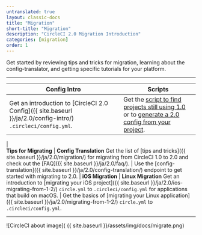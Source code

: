 ```yaml
---
untranslated: true
layout: classic-docs
title: "Migration"
short-title: "Migration"
description: "CircleCI 2.0 Migration Introduction"
categories: [migration]
order: 1
---
```



Get started by reviewing tips and tricks for migration, learning about the config-translator, and getting specific tutorials for your platform.

<hr>

Config Intro | Scripts
------------------------|------------------
Get an introduction to [CircleCI 2.0 Config]({{ site.baseurl }}/ja/2.0/config-intro/) `.circleci/config.yml`. |  Get the [script to find projects still using 1.0](https://github.com/CircleCI-Public/find-circle-yml) or to [generate a 2.0 config from your project](https://github.com/CircleCI-Public/circleci-config-generator).
|   
**Tips for Migrating**       | **Config Translation**
Get the list of [tips and tricks]({{ site.baseurl }}/ja/2.0/migration/) for migrating from CircleCI 1.0 to 2.0 and check out the [FAQ]({{ site.baseurl }}/ja/2.0/faq/).  |   Use the [config-translation]({{ site.baseurl }}/ja/2.0/config-translation/) endpoint to get started with migrating to 2.0.
| 
**iOS Migration** | **Linux Migration**
Get an introduction to [migrating your iOS project]({{ site.baseurl }}/ja/2.0/ios-migrating-from-1-2/) `circle.yml` to `.circleci/config.yml` for applications that build on macOS. |  Get the basics of [migrating your Linux application]({{ site.baseurl }}/ja/2.0/migrating-from-1-2/) `circle.yml` to `.circleci/config.yml`.

<hr>

![CircleCI about image]( {{ site.baseurl }}/assets/img/docs/migrate.png)

